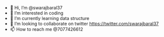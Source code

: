 - 👋 Hi, I’m @swarajbaral37
- 👀 I’m interested in coding 
- 🌱 I’m currently learning data structure
- 💞️ I’m looking to collaborate on twitter https://twitter.com/swarajbaral37
- 📫 How to reach me @7077426612

<!---
swarajbaral37/swarajbaral37 is a ✨ special ✨ repository because its `README.md` (this file) appears on your GitHub profile.
You can click the Preview link to take a look at your changes.
--->
